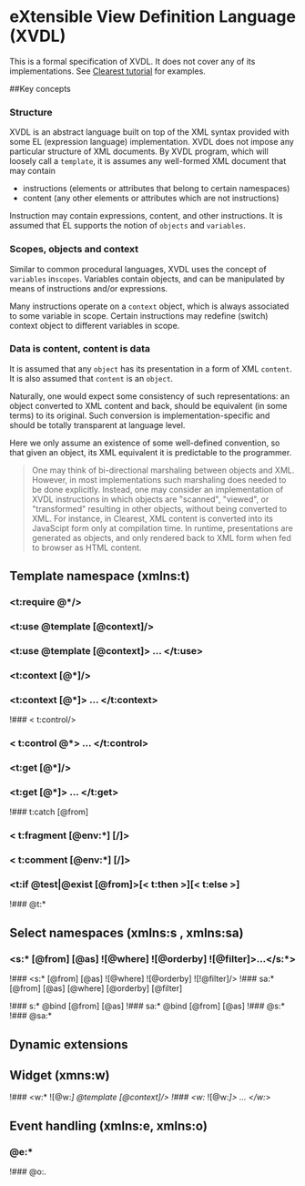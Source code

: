 # eXtensible View Definition Language (XVDL)

This is a formal specification of XVDL. It does not cover any of its implementations. See [Clearest tutorial](tutorial) for examples.

##Key concepts
### Structure
XVDL is an abstract language built on top of the XML syntax provided with some EL (expression language) implementation. XVDL does not impose any particular structure of XML documents. By XVDL program, which will loosely call a ``template``, it is  assumes any well-formed XML document that may contain

* instructions (elements or attributes that belong to certain namespaces)
* content (any other elements or attributes which are not instructions)

Instruction may contain expressions, content, and other instructions.
It is assumed that EL supports the notion of ``objects`` and ``variables``.
 
### Scopes, objects and context
Similar to common procedural languages, XVDL uses the concept of ``variables`` in``scopes``. Variables contain objects, and can be manipulated by means of instructions and/or expressions. 

Many instructions operate on a ``context`` object, which is always associated to some variable in scope. Certain instructions may redefine (switch) context object to different variables in scope.

### Data is content, content is data
It is assumed that any ``object`` has its presentation in a form of XML ``content``. It is also assumed that ``content`` is an ``object``. 

Naturally, one would expect some consistency of such representations: an object converted to XML content and back, should be equivalent (in some terms) to its original. Such conversion is implementation-specific and should be totally transparent at language level. 

Here we only assume an existence of some well-defined convention, so that given an object, its XML equivalent it is predictable to the programmer.

>One may think of bi-directional marshaling between objects and XML. However, in most implementations such marshaling does needed to be done explicitly. Instead, one may consider an implementation of XVDL instructions in which objects are "scanned", "viewed", or "transformed" resulting in other objects, without being converted to XML. For instance, in Clearest, XML content is converted into its JavaScipt form only at compilation time. In runtime, presentations are generated as objects, and only rendered back to XML form when fed to browser as HTML content. 

## Template namespace (xmlns:t)

### <t:require @*/>
### <t:use @template [@context]/>
### <t:use @template [@context]> ... </t:use>

### <t:context [@*]/>
### <t:context [@*]> ... </t:context>

!### < t:control/>
### < t:control @*> ... </t:control>

### <t:get [@*]/>
### <t:get [@*]> ... </t:get>

!### t:catch [@from]
### < t:fragment [@env:*] [/]>
### < t:comment [@env:*] [/]>
### <t:if @test|@exist [@from]>[< t:then >][< t:else >]
!### @t:*

## Select namespaces (xmlns:s , xmlns:sa)
### <s:* [@from] [@as] ![@where] ![@orderby] ![@filter]>...</s:*>
!### <s:* [@from] [@as] ![@where] ![@orderby] ![!@filter]/>
!### sa:* [@from] [@as] [@where] [@orderby] [@filter]

!### s:* @bind [@from] [@as]
!### sa:* @bind [@from] [@as]
!### @s:*
!### @sa:*


## Dynamic extensions

## Widget (xmns:w)
!### <w:* ![@w:*] @template [@context]/>
!### <w:* ![@w:*]> ... </w:*>

## Event handling (xmlns:e, xmlns:o)
### @e:*
!### @o:*.*

